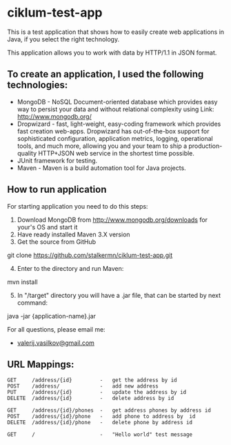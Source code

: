 ciklum-test-app
===============
This is a test application that shows how to easily create web applications in Java, if you select the right technology. 

This application allows you to work with data by HTTP/1.1 in JSON format.

To create an application, I used the following technologies:
-------------------------
* MongoDB - NoSQL Document-oriented database which provides easy way to persist your data and without relational    complexity using
Link: http://www.mongodb.org/
* Dropwizard - fast, light-weight, easy-coding framework which provides fast creation web-apps. Dropwizard has out-of-the-box support for sophisticated configuration, application metrics, logging, operational tools, and much more, allowing you and your team to ship a production-quality HTTP+JSON web service in the shortest time possible.
* JUnit framework for testing.
* Maven - Maven is a build automation tool for Java projects.

How to run application
-------------------------
For starting application you need to do this steps:
1.  Download MongoDB from http://www.mongodb.org/downloads for your's OS and start it
2.  Have ready installed Maven 3.X version
3.  Get the source from GitHub
  
  git clone https://github.com/stalkermn/ciklum-test-app.git

4.  Enter to the directory and run Maven:
  
  mvn install

5.  In "/target" directory you will have a .jar file, that can be started by next command:

  java -jar {application-name}.jar

For all questions, please email me: 
* valerij.vasilkov@gmail.com



URL Mappings:
-------------------------
    GET     /address/{id}         -   get the address by id
    POST    /address/             -   add new address
    PUT     /address/{id}         -   update the address by id
    DELETE  /address/{id}         -   delete address by id
    
    GET     /address/{id}/phones  -   get address phones by address id
    POST    /address/{id}/phone   -   add phone to address by  id
    DELETE  /address/{id}/phone   -   delete phone by address id
    
    GET     /                     -   "Hello world" test message
